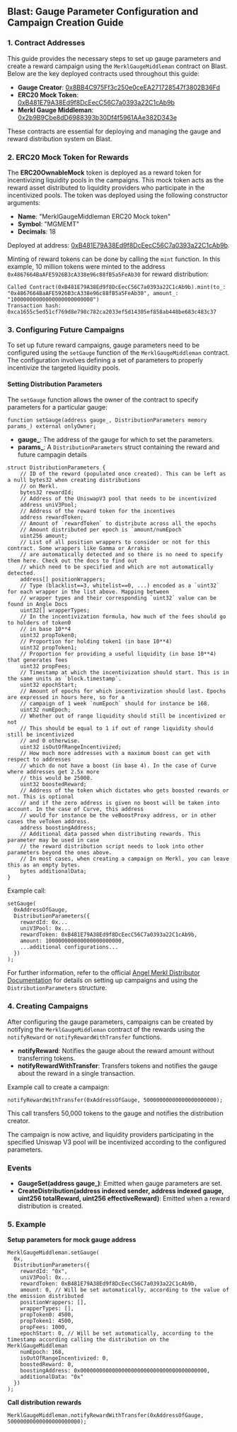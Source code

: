 ## Blast: Gauge Parameter Configuration and Campaign Creation Guide

### 1. Contract Addresses
This guide provides the necessary steps to set up gauge parameters and create a reward campaign using the `MerklGaugeMiddleman` contract on Blast. Below are the key deployed contracts used throughout this guide:

- **Gauge Creator**: [0x8BB4C975Ff3c250e0ceEA271728547f3802B36Fd](https://blastscan.io/address/0x8BB4C975Ff3c250e0ceEA271728547f3802B36Fd#code)
- **ERC20 Mock Token**: [0xB481E79A38Ed9f8DcEecC56C7a0393a22C1cAb9b](https://blastscan.io/address/0xB481E79A38Ed9f8DcEecC56C7a0393a22C1cAb9b#code)
- **Merkl Gauge Middleman**: [0x2b9B9Cbe8dD6988393b30Df4f5961AAe382D343e](https://blastscan.io/address/0x2b9B9Cbe8dD6988393b30Df4f5961AAe382D343e#code)

These contracts are essential for deploying and managing the gauge and reward distribution system on Blast.

### 2. ERC20 Mock Token for Rewards
The **ERC20OwnableMock** token is deployed as a reward token for incentivizing liquidity pools in the campaigns. This mock token acts as the reward asset distributed to liquidity providers who participate in the incentivized pools. The token was deployed using the following constructor arguments:

- **Name**: "MerklGaugeMiddleman ERC20 Mock token"
- **Symbol**: "MGMEMT"
- **Decimals**: 18

Deployed at address: [0xB481E79A38Ed9f8DcEecC56C7a0393a22C1cAb9b](https://blastscan.io/address/0xB481E79A38Ed9f8DcEecC56C7a0393a22C1cAb9b#code).

Minting of reward tokens can be done by calling the `mint` function. In this example, 10 million tokens were minted to the address `0x4867664BaAFE5926B3cA338e96c88fB5a5FeAb30` for reward distribution:

```plaintext
Called Contract(0xB481E79A38Ed9f8DcEecC56C7a0393a22C1cAb9b).mint(to_: "0x4867664BaAFE5926B3cA338e96c88fB5a5FeAb30", amount_: "10000000000000000000000000")
Transaction hash: 0xca1655c5ed51cf769d8e798c782ca2033ef5d14305ef858ab448be683c483c37
```

### 3. Configuring Future Campaigns
To set up future reward campaigns, gauge parameters need to be configured using the `setGauge` function of the `MerklGaugeMiddleman` contract. The configuration involves defining a set of parameters to properly incentivize the targeted liquidity pools.

#### Setting Distribution Parameters
The `setGauge` function allows the owner of the contract to specify parameters for a particular gauge:

```solidity
function setGauge(address gauge_, DistributionParameters memory params_) external onlyOwner;
```
- **gauge_**: The address of the gauge for which to set the parameters.
- **params_**: A `DistributionParameters` struct containing the reward and future campagin details
```solidity
struct DistributionParameters {
    // ID of the reward (populated once created). This can be left as a null bytes32 when creating distributions
    // on Merkl.
    bytes32 rewardId;
    // Address of the UniswapV3 pool that needs to be incentivized
    address uniV3Pool;
    // Address of the reward token for the incentives
    address rewardToken;
    // Amount of `rewardToken` to distribute across all the epochs
    // Amount distributed per epoch is `amount/numEpoch`
    uint256 amount;
    // List of all position wrappers to consider or not for this contract. Some wrappers like Gamma or Arrakis
    // are automatically detected and so there is no need to specify them here. Check out the docs to find out
    // which need to be specified and which are not automatically detected.
    address[] positionWrappers;
    // Type (blacklist==3, whitelist==0, ...) encoded as a `uint32` for each wrapper in the list above. Mapping between
    // wrapper types and their corresponding `uint32` value can be found in Angle Docs
    uint32[] wrapperTypes;
    // In the incentivization formula, how much of the fees should go to holders of token0
    // in base 10**4
    uint32 propToken0;
    // Proportion for holding token1 (in base 10**4)
    uint32 propToken1;
    // Proportion for providing a useful liquidity (in base 10**4) that generates fees
    uint32 propFees;
    // Timestamp at which the incentivization should start. This is in the same units as `block.timestamp`.
    uint32 epochStart;
    // Amount of epochs for which incentivization should last. Epochs are expressed in hours here, so for a
    // campaign of 1 week `numEpoch` should for instance be 168.
    uint32 numEpoch;
    // Whether out of range liquidity should still be incentivized or not
    // This should be equal to 1 if out of range liquidity should still be incentivized
    // and 0 otherwise.
    uint32 isOutOfRangeIncentivized;
    // How much more addresses with a maximum boost can get with respect to addresses
    // which do not have a boost (in base 4). In the case of Curve where addresses get 2.5x more
    // this would be 25000.
    uint32 boostedReward;
    // Address of the token which dictates who gets boosted rewards or not. This is optional
    // and if the zero address is given no boost will be taken into account. In the case of Curve, this address
    // would for instance be the veBoostProxy address, or in other cases the veToken address.
    address boostingAddress;
    // Additional data passed when distributing rewards. This parameter may be used in case
    // the reward distribution script needs to look into other parameters beyond the ones above.
    // In most cases, when creating a campaign on Merkl, you can leave this as an empty bytes.
    bytes additionalData;
}
```
Example call:
```solidity
setGauge(
  0xAddressOfGauge,
  DistributionParameters({
    rewardId: 0x...
    uniV3Pool: 0x...
    rewardToken: 0xB481E79A38Ed9f8DcEecC56C7a0393a22C1cAb9b,
    amount: 100000000000000000000000,
    ...additional configurations...
  })
);
```

For further information, refer to the official [Angel Merkl Distributor Documentation](https://docs.merkl.xyz/merkl-mechanisms/types-of-campaign) for details on setting up campaigns and using the `DistributionParameters` structure.

### 4. Creating Campaigns
After configuring the gauge parameters, campaigns can be created by notifying the `MerklGaugeMiddleman` contract of the rewards using the `notifyReward` or `notifyRewardWithTransfer` functions.

- **notifyReward**: Notifies the gauge about the reward amount without transferring tokens.
- **notifyRewardWithTransfer**: Transfers tokens and notifies the gauge about the reward in a single transaction.

Example call to create a campaign:
```solidity
notifyRewardWithTransfer(0xAddressOfGauge, 50000000000000000000000);
```
This call transfers 50,000 tokens to the gauge and notifies the distribution creator.

The campaign is now active, and liquidity providers participating in the specified Uniswap V3 pool will be incentivized according to the configured parameters.

### Events
- **GaugeSet(address gauge_)**: Emitted when gauge parameters are set.
- **CreateDistribution(address indexed sender, address indexed gauge, uint256 totalReward, uint256 effectiveReward)**: Emitted when a reward distribution is created.


### 5. Example

**Setup parameters for mock gauge address**
```solidity
MerklGaugeMiddleman.setGauge(
  0x,
  DistributionParameters({
    rewardId: "0x",
    uniV3Pool: 0x...
    rewardToken: 0xB481E79A38Ed9f8DcEecC56C7a0393a22C1cAb9b,
    amount: 0, // Will be set automatically, according to the value of the emission distributed
    positionWrappers: [],
    wrapperTypes: [],
    propToken0: 4500,
    propToken1: 4500,
    propFees: 1000,
    epochStart: 0, // Will be set automatically, according to the timestamp according calling the distribution on the MerklGaugeMiddleman
    numEpoch: 168,
    isOutOfRangeIncentivized: 0,
    boostedReward: 0,
    boostingAddress: 0x0000000000000000000000000000000000000000, 
    additionalData: "0x"
  })
);
```

**Call distribution rewards**
```solidity
MerklGaugeMiddleman.notifyRewardWithTransfer(0xAddressOfGauge, 50000000000000000000000);
```